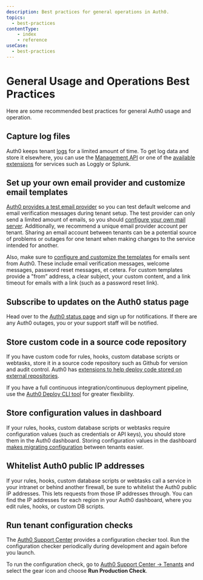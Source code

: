 ```yaml
---
description: Best practices for general operations in Auth0.
topics:
  - best-practices
contentType: 
    - index
    - reference
useCase:
  - best-practices
---
```


# General Usage and Operations Best Practices

Here are some recommended best practices for general Auth0 usage and operation.

## Capture log files 

Auth0 keeps tenant [logs](/logs) for a limited amount of time. To get log data and store it elsewhere, you can use the [Management API](/api/management/v2#!/Logs/get_logs) or one of the [available extensions](/extensions#export-auth0-logs-to-an-external-service) for services such as Loggly or Splunk.

## Set up your own email provider and customize email templates

[Auth0 provides a test email provider](/email) so you can test default welcome and email verification messages during tenant setup. The test provider can only send a limited amount of emails, so you should [configure your own mail server](/email/providers). Additionally, we recommend a unique email provider account per tenant. Sharing an email account between tenants can be a potential source of problems or outages for one tenant when making changes to the service intended for another.

Also, make sure to [configure and customize the templates](/email/templates) for emails sent from Auth0. These include email verification messages, welcome messages, password reset messages, et cetera. For custom templates provide a "from” address, a clear subject, your custom content, and a link timeout for emails with a link (such as a password reset link).

## Subscribe to updates on the Auth0 status page

Head over to the [Auth0 status page](https://status.auth0.com/) and sign up for notifications. If there are any Auth0 outages, you or your support staff will be notified.

## Store custom code in a source code repository

If you have custom code for rules, hooks, custom database scripts or webtasks, store it in a source code repository such as Github for version and audit control. Auth0 has [extensions to help deploy code stored on external repositories](/extensions#deploy-hosted-pages-rules-and-database-connections-scripts-from-external-repositories).

If you have a full continuous integration/continuous deployment pipeline, use the [Auth0 Deploy CLI tool](https://github.com/auth0/auth0-deploy-cli) for greater flexibility.

## Store configuration values in dashboard

If your rules, hooks, custom database scripts or webtasks require configuration values (such as credentials or API keys), you should store them in the Auth0 dashboard. Storing configuration values in the dashboard [makes migrating configuration](/dev-lifecycle/setting-up-env#migration) between tenants easier.

## Whitelist Auth0 public IP addresses

If your rules, hooks, custom database scripts or webtasks call a service in your intranet or behind another firewall, be sure to whitelist the Auth0 public IP addresses. This lets requests from those IP addresses through. You can find the IP addresses for each region in your Auth0 dashboard, where you edit rules, hooks, or custom DB scripts.

## Run tenant configuration checks

The [Auth0 Support Center](https://support.auth0.com/) provides a configuration checker tool. Run the configuration checker periodically during development and again before you launch.

To run the configuration check, go to [Auth0 Support Center -> Tenants](https://support.auth0.com/tenants/public) and select the gear icon and choose **Run Production Check**.
